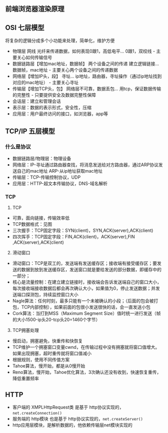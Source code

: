 
## 前端浏览器渲染原理

## OSI 七层模型
将复杂的逻辑分成多个小功能来处理，简单化，维护方便
- 物理层
    网线 光纤来传递数据，如何表现0跟1，高低电平... 0跟1，双绞线 - 主要关心如何传输信号
- 数据链路层【增加mac地址，数据帧】
    两个设备之间的传递 建立逻辑链接... 数据帧，mac地址 - 主要关心两个设备之间的传递数据
- 网络层【增加IP头，段】
    寻址... ip地址，路由器，寻址操作（通过ip地址找到对应的mac地址） - 主要关心寻址
- 传输层【增加TCP头，包】
    网络层不可靠，数据丢包... 用tcp，保证数据传输的完整性 - 只要提供安全及数据完整性保障
- 会话层：建立和管理会话
- 表示层：数据的表示形式，安全性，压缩
- 应用层：用户最终访问的接口，如浏览器，app等

## TCP/IP 五层模型
### 什么是协议
- 数据链路层/物理层：物理设备
- 网络层：IP-寻址通过路由器查找，将消息发送给对方路由器，通过ARP协议发送自己的mac地址
         ARP-从ip地址获取mac地址
- 传输层：TCP-传输控制协议，UDP
- 应用层：HTTP-超文本传输协议，DNS-域名解析

### TCP
1. TCP
- 可靠，面向链接，传输效率低
- TCP数据格式：见图
- 三次握手：TCP固定字段：SYN(client)，SYN,ACK(server),ACK(client)
- 四次挥手：TCP固定字段：FIN,ACK(client)，ACK(server),FIN
,ACK(server),ACK(client)
2. 滑动窗口
- 滑动窗口：TCP是双工的，发送端有发送缓存区；接收端有接受缓存区；要发送的数据到放到发送缓存区，发送窗口就是要给发送的部分数据，即缓存中的一部分；
- 核心是流量控制：在建立建立链接时，接收端会告诉发送端自己的窗口大小，每次接收端接收数据后都会再次确认大小，如果值为0，停止发送数据；并发送端口探测包，持续监控窗口大小
- Nagle算法：任何时刻，最多只能有一个未被确认的小段；（后面的包会被打包，TCP内部控制），如果前面的包很小发送很快的话，会一直发送小包
- Cork算法：当打到MSS（Maximum Segment Size）值时统一进行发送（帧的大小1500-ip头20-tcp头20=1460个字节）
3. TCP拥塞处理
- 慢启动，拥塞避免，快重传和快恢复
- TCP维护一个拥塞窗口变量cwnd，在传输过程中没有拥塞就将窗口值增大。如果出现拥塞，超时重传就将窗口值减小
- 根据规则，使用不同传值方案
- Tahoe算法，慢开始，都是从0慢开始
- Reno算法，慢开始，Tahoe优化算法，3次确认还没有收到，快速恢复重传，降低重置频率

## HTTP
- 客户端的 XMPLHttpRequest类 是基于 http协议实现的，`net.createConnection()`
- 服务端的 http模块 也是基于 http协议实现的，`net.createServer()`
- http应用层模块，是解析数据的，他依赖传输层net模块实现的



